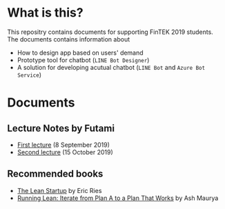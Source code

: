 # What is this?
This repositry contains documents for supporting FinTEK 2019 students.
The documents contains information about

- How to design app based on users' demand
- Prototype tool for chatbot (`LINE Bot Designer`)
- A solution for developing acutual chatbot (`LINE Bot` and `Azure Bot Service`)

# Documents
## Lecture Notes by Futami
- [First lecture](lecture-note1.md) (8 September 2019)
- [Second lecture](lecture-note2.md) (15 October 2019)

## Recommended books
- [The Lean Startup](https://www.amazon.com/dp/B005PR422K) by Eric Ries
- [Running Lean: Iterate from Plan A to a Plan That Works](https://www.amazon.com/dp/B006UKFFE0/) by Ash Maurya
